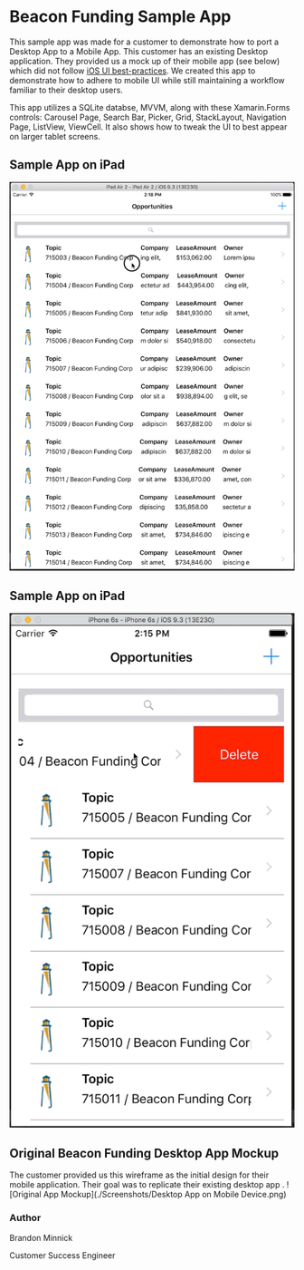 # Beacon Funding Sample App
This sample app was made for a customer to demonstrate how to port a Desktop App to a Mobile App. This customer has an existing Desktop application. They provided us a mock up of their mobile app (see below) which did not follow [iOS UI best-practices](https://developer.apple.com/library/ios/documentation/UserExperience/Conceptual/MobileHIG/). We created this app to demonstrate how to adhere to mobile UI while still maintaining a workflow familiar to their desktop users.

This app utilizes a SQLite databse, MVVM, along with these Xamarin.Forms controls: Carousel Page, Search Bar, Picker, Grid, StackLayout, Navigation Page, ListView, ViewCell. It also shows how to tweak the UI to best appear on larger tablet screens.

## Sample App on iPad
![iPad Sample App](./Screenshots/BeaconFundingGif_iPad.gif)

## Sample App on iPad
![iPhone Sample App](./Screenshots/BeaconFundingGif_iPhone.gif)

## Original Beacon Funding Desktop App Mockup
The customer provided us this wireframe as the initial design for their mobile application. Their goal was to replicate their existing desktop app .
![Original App Mockup](./Screenshots/Desktop App on Mobile Device.png)

### Author
Brandon Minnick

Customer Success Engineer
